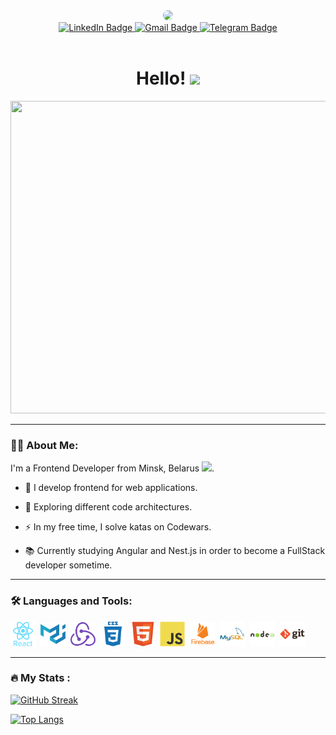 <div id="header" align="center">
  <img src="https://imageup.ru/img239/4172149/logo.jpg" width="250" style="border-radius:50%">
<div id="badges">
<a href="https://www.linkedin.com/in/dzmitry-karatayeu-892671253/">
    <img src="https://img.shields.io/badge/LinkedIn-blue?style=for-the-badge&logo=linkedin&logoColor=white" alt="LinkedIn Badge"/>
</a>
<a href="mailto:dmitry.korotayev@gmail.com?subject=Write%20the%20topic&body=%0A%0AFull%20name:%0APhone%20number:">
   <img src="https://img.shields.io/badge/Mail-red?style=for-the-badge&logo=gmail&logoColor=white" alt="Gmail Badge"/>
</a>
<a href="https://t.me/dmitryKorotaev">
    <img src="https://img.shields.io/badge/Telegram-blue?style=for-the-badge&logo=telegram&logoColor=white" alt="Telegram Badge"/>
</a>
</div>
  <img src="https://komarev.com/ghpvc/?username=DmitryKRTV&style=flat-square&color=blue" alt=""/>
  <h1>
     Hello!
    <img src="https://media.giphy.com/media/hvRJCLFzcasrR4ia7z/giphy.gif" width="30px"/>
  </h1>
</div>

<div align="center">
  <img src="https://media.giphy.com/media/k0ijJhqrUP4T2EvmJ1/giphy.gif" width="800" height="500"/>
</div>

---

### 👩‍💻 About Me:
I'm a Frontend Developer from Minsk, Belarus <img src="https://media.giphy.com/media/WUlplcMpOCEmTGBtBW/giphy.gif" width="30">.
- 🔭 I develop frontend for web applications.

- 🌱 Exploring different code architectures.

- ⚡ In my free time, I solve katas on Codewars.

-  📚 Currently studying Angular and Nest.js in order to become a FullStack developer sometime.

---

### 🛠️ Languages and Tools:
<div>
  <img src="https://github.com/devicons/devicon/blob/master/icons/react/react-original-wordmark.svg" title="React" alt="React" width="40" height="40"/>&nbsp;
  <img src="https://github.com/devicons/devicon/blob/master/icons/materialui/materialui-original.svg" title="Material UI" alt="Material UI" width="40" height="40"/>&nbsp;
  <img src="https://github.com/devicons/devicon/blob/master/icons/redux/redux-original.svg" title="Redux" alt="Redux " width="40" height="40"/>&nbsp;
  <img src="https://github.com/devicons/devicon/blob/master/icons/css3/css3-plain-wordmark.svg"  title="CSS3" alt="CSS" width="40" height="40"/>&nbsp;
  <img src="https://github.com/devicons/devicon/blob/master/icons/html5/html5-original.svg" title="HTML5" alt="HTML" width="40" height="40"/>&nbsp;
  <img src="https://github.com/devicons/devicon/blob/master/icons/javascript/javascript-original.svg" title="JavaScript" alt="JavaScript" width="40" height="40"/>&nbsp;
  <img src="https://github.com/devicons/devicon/blob/master/icons/firebase/firebase-plain-wordmark.svg" title="Firebase" alt="Firebase" width="40" height="40"/>&nbsp;
  <img src="https://github.com/devicons/devicon/blob/master/icons/mysql/mysql-original-wordmark.svg" title="MySQL"  alt="MySQL" width="40" height="40"/>&nbsp;
  <img src="https://github.com/devicons/devicon/blob/master/icons/nodejs/nodejs-original-wordmark.svg" title="NodeJS" alt="NodeJS" width="40" height="40"/>&nbsp;
  <img src="https://github.com/devicons/devicon/blob/master/icons/git/git-original-wordmark.svg" title="Git" alt="Git" width="40" height="40"/>
</div>

---

### :fire: My Stats :
[![GitHub Streak](http://github-readme-streak-stats.herokuapp.com?user=DmitryKRTV&theme=dark&background=000000)](https://git.io/streak-stats)

[![Top Langs](https://github-readme-stats.vercel.app/api/top-langs/?username=DmitryKRTV&layout=compact&theme=vision-friendly-dark)](https://github.com/anuraghazra/github-readme-stats)
